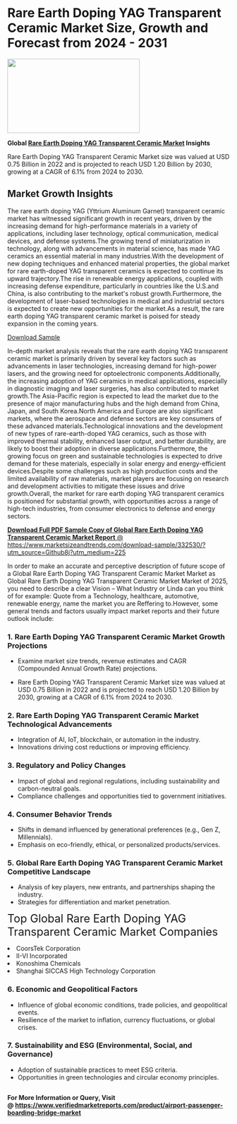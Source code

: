 <H1>Rare Earth Doping YAG Transparent Ceramic Market Size, Growth and Forecast from 2024 - 2031</H1><img class="aligncenter size-medium wp-image-584254" src="https://thirdeyenews.in/wp-content/uploads/2024/09/Global-Market-Research-300x168.jpeg" alt="" width="300" height="168" /><p><strong>Global&nbsp;<a href="https://www.marketsizeandtrends.com/download-sample/332530/?utm_source=Github8j?utm_medium=225">Rare Earth Doping YAG Transparent Ceramic Market</a> Insights</strong></p><p>Rare Earth Doping YAG Transparent Ceramic Market size was valued at USD 0.75 Billion in 2022 and is projected to reach USD 1.20 Billion by 2030, growing at a CAGR of 6.1% from 2024 to 2030.</p><p><h2>Market Growth Insights</h2> <p>The rare earth doping YAG (Yttrium Aluminum Garnet) transparent ceramic market has witnessed significant growth in recent years, driven by the increasing demand for high-performance materials in a variety of applications, including laser technology, optical communication, medical devices, and defense systems.The growing trend of miniaturization in technology, along with advancements in material science, has made YAG ceramics an essential material in many industries.With the development of new doping techniques and enhanced material properties, the global market for rare earth-doped YAG transparent ceramics is expected to continue its upward trajectory.The rise in renewable energy applications, coupled with increasing defense expenditure, particularly in countries like the U.S.and China, is also contributing to the market's robust growth.Furthermore, the development of laser-based technologies in medical and industrial sectors is expected to create new opportunities for the market.As a result, the rare earth doping YAG transparent ceramic market is poised for steady expansion in the coming years.</p> <p><a href="#">Download Sample</a></p> <p>In-depth market analysis reveals that the rare earth doping YAG transparent ceramic market is primarily driven by several key factors such as advancements in laser technologies, increasing demand for high-power lasers, and the growing need for optoelectronic components.Additionally, the increasing adoption of YAG ceramics in medical applications, especially in diagnostic imaging and laser surgeries, has also contributed to market growth.The Asia-Pacific region is expected to lead the market due to the presence of major manufacturing hubs and the high demand from China, Japan, and South Korea.North America and Europe are also significant markets, where the aerospace and defense sectors are key consumers of these advanced materials.Technological innovations and the development of new types of rare-earth-doped YAG ceramics, such as those with improved thermal stability, enhanced laser output, and better durability, are likely to boost their adoption in diverse applications.Furthermore, the growing focus on green and sustainable technologies is expected to drive demand for these materials, especially in solar energy and energy-efficient devices.Despite some challenges such as high production costs and the limited availability of raw materials, market players are focusing on research and development activities to mitigate these issues and drive growth.Overall, the market for rare earth doping YAG transparent ceramics is positioned for substantial growth, with opportunities across a range of high-tech industries, from consumer electronics to defense and energy sectors.</p> <p><a href="#"></p><p><span class=""><strong>Download Full PDF Sample Copy of Global Rare Earth Doping YAG Transparent Ceramic Market Report</strong> @ <a href="https://www.marketsizeandtrends.com/download-sample/332530/?utm_source=Github8j?utm_medium=225" target="_blank">https://www.marketsizeandtrends.com/download-sample/332530/?utm_source=Github8j?utm_medium=225</a></span></p><p>In order to make an accurate and perceptive description of future scope of a Global&nbsp;Rare Earth Doping YAG Transparent Ceramic Market Market as Global&nbsp;Rare Earth Doping YAG Transparent Ceramic Market Market of 2025, you need to describe a clear Vision &ndash; What Industry or Linda can you think of for example: Quote from a Technology, healthcare, automotive, renewable energy, name the market you are Reffering to.However, some general trends and factors usually impact market reports and their future outlook include:</p><h3>1.&nbsp;<strong>Rare Earth Doping YAG Transparent Ceramic Market Growth Projections</strong></h3><ul><li>Examine market size trends, revenue estimates and CAGR (Compounded Annual Growth Rate) projections.</li><li><p>Rare Earth Doping YAG Transparent Ceramic Market size was valued at USD 0.75 Billion in 2022 and is projected to reach USD 1.20 Billion by 2030, growing at a CAGR of 6.1% from 2024 to 2030.</p></li></ul><h3>2.&nbsp;<strong>Rare Earth Doping YAG Transparent Ceramic Market Technological Advancements</strong></h3><ul><li>Integration of AI, IoT, blockchain, or automation in the industry.</li><li>Innovations driving cost reductions or improving efficiency.</li></ul><h3>3.&nbsp;<strong>Regulatory and Policy Changes</strong></h3><ul><li>Impact of global and regional regulations, including sustainability and carbon-neutral goals.</li><li>Compliance challenges and opportunities tied to government initiatives.</li></ul><h3>4.&nbsp;<strong>Consumer Behavior Trends</strong></h3><ul><li>Shifts in demand influenced by generational preferences (e.g., Gen Z, Millennials).</li><li>Emphasis on eco-friendly, ethical, or personalized products/services.</li></ul><h3>5.&nbsp;<strong>Global Rare Earth Doping YAG Transparent Ceramic Market Competitive Landscape</strong></h3><ul><li>Analysis of key players, new entrants, and partnerships shaping the industry.</li><li>Strategies for differentiation and market penetration.</li></ul><p data-pm-slice="1 1 []"><span style="color: inherit; font-family: inherit; font-size: 25px;">Top Global Rare Earth Doping YAG Transparent Ceramic Market Companies</span></p><div class="" data-test-id=""><p><li>CoorsTek Corporation</li><li> II-VI Incorporated</li><li> Konoshima Chemicals</li><li> Shanghai SICCAS High Technology Corporation</li></p></div><h3>6.&nbsp;<strong>Economic and Geopolitical Factors</strong></h3><ul><li>Influence of global economic conditions, trade policies, and geopolitical events.</li><li>Resilience of the market to inflation, currency fluctuations, or global crises.</li></ul><h3>7.&nbsp;<strong>Sustainability and ESG (Environmental, Social, and Governance)</strong></h3><ul><li>Adoption of sustainable practices to meet ESG criteria.</li><li>Opportunities in green technologies and circular economy principles.</li></ul><h2><strong style="font-size: 14px;">For More Information or Query, Visit @&nbsp;</strong><a style="background-color: #ffffff; font-size: 14px;" href="https://www.marketsizeandtrends.com/report/rare-earth-doping-yag-transparent-ceramic-market/" target="_blank">https://www.verifiedmarketreports.com/product/airport-passenger-boarding-bridge-market</a></h2>